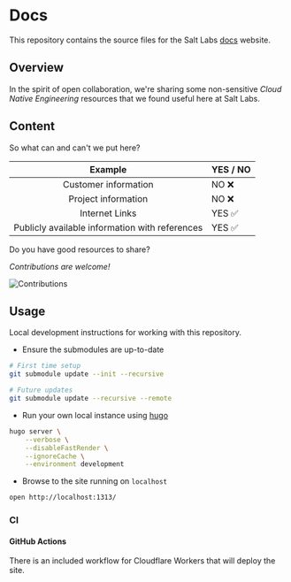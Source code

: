 # Docs

This repository contains the source files for the Salt Labs [docs](https://docs.saltlabs.tech) website.

## Overview

In the spirit of open collaboration, we're sharing some non-sensitive _Cloud Native Engineering_ resources that we found useful here at Salt Labs.

## Content

So what can and can't we put here?

|                    Example                     | YES / NO |
| :--------------------------------------------: | :------- |
|              Customer information              | NO ❌    |
|              Project information               | NO ❌    |
|                 Internet Links                 | YES ✅   |
| Publicly available information with references | YES ✅   |

Do you have good resources to share?

_Contributions are welcome!_

![Contributions](/assets/meme/contributions.png)

## Usage

Local development instructions for working with this repository.

-   Ensure the submodules are up-to-date

```bash
# First time setup
git submodule update --init --recursive

# Future updates
git submodule update --recursive --remote
```

-   Run your own local instance using [hugo](https://gohugo.io)

```bash
hugo server \
    --verbose \
    --disableFastRender \
    --ignoreCache \
    --environment development
```

-   Browse to the site running on `localhost`

```bash
open http://localhost:1313/
```

### CI

#### GitHub Actions

There is an included workflow for Cloudflare Workers that will deploy the site.
